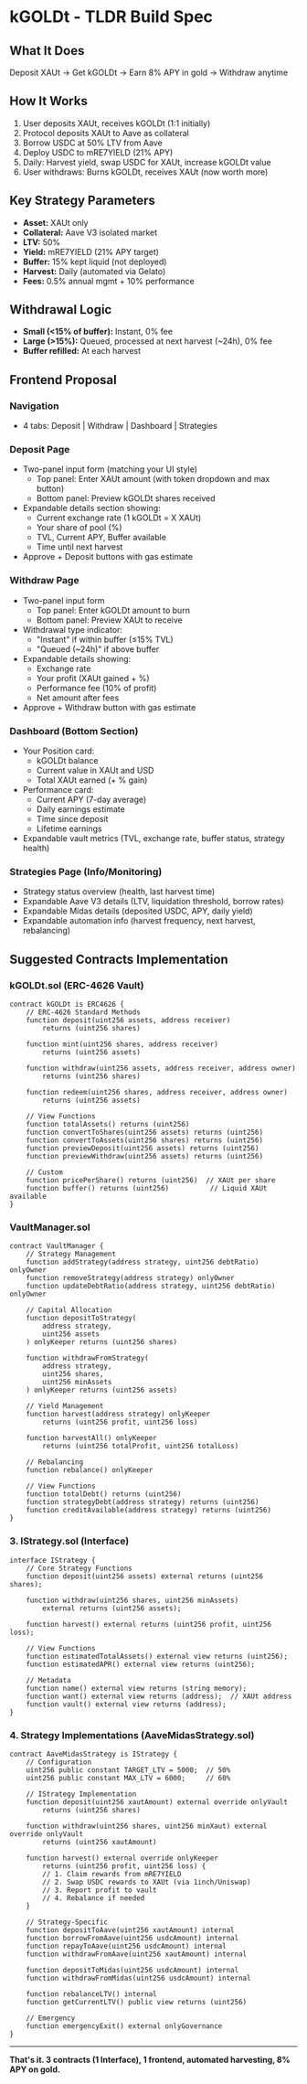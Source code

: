 # kGOLDt \- TLDR Build Spec 

## What It Does

Deposit XAUt → Get kGOLDt → Earn 8% APY in gold → Withdraw anytime

## How It Works

1. User deposits XAUt, receives kGOLDt (1:1 initially)  
2. Protocol deposits XAUt to Aave as collateral  
3. Borrow USDC at 50% LTV from Aave  
4. Deploy USDC to mRE7YIELD (21% APY)  
5. Daily: Harvest yield, swap USDC for XAUt, increase kGOLDt value  
6. User withdraws: Burns kGOLDt, receives XAUt (now worth more)

##  Key Strategy Parameters

* **Asset:** XAUt only  
* **Collateral:** Aave V3 isolated market  
* **LTV:** 50%  
* **Yield:** mRE7YIELD (21% APY target)  
* **Buffer:** 15% kept liquid (not deployed)  
* **Harvest:** Daily (automated via Gelato)  
* **Fees:** 0.5% annual mgmt \+ 10% performance

## Withdrawal Logic

* **Small (\<15% of buffer):** Instant, 0% fee  
* **Large (\>15%):** Queued, processed at next harvest (\~24h), 0% fee  
* **Buffer refilled:** At each harvest

## Frontend Proposal

### Navigation

* 4 tabs: Deposit | Withdraw | Dashboard | Strategies

### Deposit Page

* Two-panel input form (matching your UI style)  
  * Top panel: Enter XAUt amount (with token dropdown and max button)  
  * Bottom panel: Preview kGOLDt shares received  
* Expandable details section showing:  
  * Current exchange rate (1 kGOLDt \= X XAUt)  
  * Your share of pool (%)  
  * TVL, Current APY, Buffer available  
  * Time until next harvest  
* Approve \+ Deposit buttons with gas estimate

### Withdraw Page

* Two-panel input form  
  * Top panel: Enter kGOLDt amount to burn  
  * Bottom panel: Preview XAUt to receive  
* Withdrawal type indicator:  
  * "Instant" if within buffer (≤15% TVL)  
  * "Queued (\~24h)" if above buffer  
* Expandable details showing:  
  * Exchange rate  
  * Your profit (XAUt gained \+ %)  
  * Performance fee (10% of profit)  
  * Net amount after fees  
* Approve \+ Withdraw button with gas estimate

### Dashboard (Bottom Section)

* Your Position card:  
  * kGOLDt balance  
  * Current value in XAUt and USD  
  * Total XAUt earned (+ % gain)  
* Performance card:  
  * Current APY (7-day average)  
  * Daily earnings estimate  
  * Time since deposit  
  * Lifetime earnings  
* Expandable vault metrics (TVL, exchange rate, buffer status, strategy health)

### **Strategies Page** (Info/Monitoring)

* Strategy status overview (health, last harvest time)  
* Expandable Aave V3 details (LTV, liquidation threshold, borrow rates)  
* Expandable Midas details (deposited USDC, APY, daily yield)  
* Expandable automation info (harvest frequency, next harvest, rebalancing)

## Suggested Contracts Implementation

### kGOLDt.sol (ERC-4626 Vault)

```
contract kGOLDt is ERC4626 {
    // ERC-4626 Standard Methods
    function deposit(uint256 assets, address receiver) 
        returns (uint256 shares)
    
    function mint(uint256 shares, address receiver) 
        returns (uint256 assets)
    
    function withdraw(uint256 assets, address receiver, address owner) 
        returns (uint256 shares)
    
    function redeem(uint256 shares, address receiver, address owner) 
        returns (uint256 assets)
    
    // View Functions
    function totalAssets() returns (uint256)
    function convertToShares(uint256 assets) returns (uint256)
    function convertToAssets(uint256 shares) returns (uint256)
    function previewDeposit(uint256 assets) returns (uint256)
    function previewWithdraw(uint256 assets) returns (uint256)
    
    // Custom
    function pricePerShare() returns (uint256)  // XAUt per share
    function buffer() returns (uint256)          // Liquid XAUt available
}
```

### VaultManager.sol

```
contract VaultManager {
    // Strategy Management
    function addStrategy(address strategy, uint256 debtRatio) onlyOwner
    function removeStrategy(address strategy) onlyOwner
    function updateDebtRatio(address strategy, uint256 debtRatio) onlyOwner
    
    // Capital Allocation
    function depositToStrategy(
        address strategy, 
        uint256 assets
    ) onlyKeeper returns (uint256 shares)
    
    function withdrawFromStrategy(
        address strategy, 
        uint256 shares,
        uint256 minAssets
    ) onlyKeeper returns (uint256 assets)
    
    // Yield Management
    function harvest(address strategy) onlyKeeper 
        returns (uint256 profit, uint256 loss)
    
    function harvestAll() onlyKeeper 
        returns (uint256 totalProfit, uint256 totalLoss)
    
    // Rebalancing
    function rebalance() onlyKeeper
    
    // View Functions
    function totalDebt() returns (uint256)
    function strategyDebt(address strategy) returns (uint256)
    function creditAvailable(address strategy) returns (uint256)
}
```

### 3\. IStrategy.sol (Interface)

```
interface IStrategy {
    // Core Strategy Functions
    function deposit(uint256 assets) external returns (uint256 shares);
    
    function withdraw(uint256 shares, uint256 minAssets) 
        external returns (uint256 assets);
    
    function harvest() external returns (uint256 profit, uint256 loss);
    
    // View Functions
    function estimatedTotalAssets() external view returns (uint256);
    function estimatedAPR() external view returns (uint256);
    
    // Metadata
    function name() external view returns (string memory);
    function want() external view returns (address);  // XAUt address
    function vault() external view returns (address);
}
```

### 4\. Strategy Implementations (AaveMidasStrategy.sol)

```
contract AaveMidasStrategy is IStrategy {
    // Configuration
    uint256 public constant TARGET_LTV = 5000;  // 50%
    uint256 public constant MAX_LTV = 6000;     // 60%
    
    // IStrategy Implementation
    function deposit(uint256 xautAmount) external override onlyVault 
        returns (uint256 shares)
    
    function withdraw(uint256 shares, uint256 minXaut) external override onlyVault 
        returns (uint256 xautAmount)
    
    function harvest() external override onlyKeeper 
        returns (uint256 profit, uint256 loss) {
        // 1. Claim rewards from mRE7YIELD
        // 2. Swap USDC rewards to XAUt (via 1inch/Uniswap)
        // 3. Report profit to vault
        // 4. Rebalance if needed
    }
    
    // Strategy-Specific
    function depositToAave(uint256 xautAmount) internal
    function borrowFromAave(uint256 usdcAmount) internal
    function repayToAave(uint256 usdcAmount) internal
    function withdrawFromAave(uint256 xautAmount) internal
    
    function depositToMidas(uint256 usdcAmount) internal
    function withdrawFromMidas(uint256 usdcAmount) internal
    
    function rebalanceLTV() internal
    function getCurrentLTV() public view returns (uint256)
    
    // Emergency
    function emergencyExit() external onlyGovernance
}
```

---

**That's it. 3 contracts (1 Interface), 1 frontend, automated harvesting, 8% APY on gold.**  
